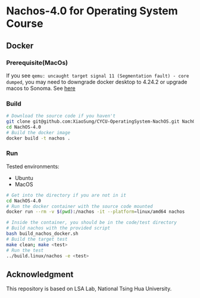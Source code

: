 # Nachos-4.0 for Operating System Course

## Docker

### Prerequisite(MacOs)

If you see `qemu: uncaught target signal 11 (Segmentation fault) - core dumped`, you may need to downgrade docker desktop to 4.24.2 or upgrade macos to Sonoma. See [here](https://github.com/docker/for-mac/issues/7172)

### Build

```bash
# Download the source code if you haven't
git clone git@github.com:XiaoSung/CYCU-OperatingSystem-NachOS.git NachOS-4.0
cd NachOS-4.0
# Build the docker image
docker build -t nachos .
```

### Run

Tested environments:

- Ubuntu
- MacOS

```bash
# Get into the directory if you are not in it
cd NachOS-4.0
# Run the docker container with the source code mounted
docker run --rm -v $(pwd):/nachos -it --platform=linux/amd64 nachos
```

```bash
# Inside the container, you should be in the code/test directory
# Build nachos with the provided script
bash build_nachos_docker.sh
# Build the target test
make clean; make <test>
# Run the test
../build.linux/nachos -e <test>
```

## Acknowledgment


This repository is based on LSA Lab, National Tsing Hua University.
